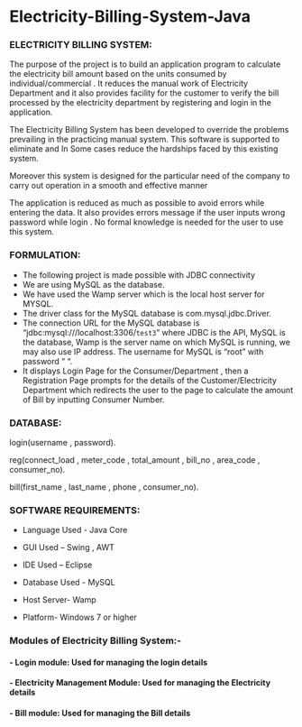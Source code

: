 # Electricity-Billing-System-Java
### ELECTRICITY BILLING SYSTEM:

The purpose of the project is to build an application program to calculate the electricity bill amount based on the units consumed by individual/commercial . It reduces the manual work of Electricity Department and it also provides facility for the customer to verify the bill processed by the electricity department by registering and login in the application.
 
 The Electricity Billing System has been developed to override the problems prevailing in the practicing manual system. This software is supported to eliminate and In Some cases reduce the hardships faced by this existing system.

Moreover this system is designed for the particular need of the company to carry out operation in a smooth and effective manner

The application is reduced as much as possible to avoid errors while entering the data. It also provides errors message if the user inputs wrong password while login . No formal knowledge is needed for the user to use this system.

### FORMULATION:
- The following project is made possible with JDBC connectivity
- We are using MySQL as the database.
- We have used the Wamp server which is the local host server for MYSQL.
- The driver class for the MySQL database is com.mysql.jdbc.Driver.
- The connection URL for the MySQL database is “jdbc:mysql:///localhost:3306/`test3`” where JDBC is the API, MySQL is the database, Wamp is the server name on which MySQL is running, we may also use IP address.
The username for MySQL is “root” with password “ “.
- It displays Login Page for the Consumer/Department , then a Registration Page prompts for the details of the Customer/Electricity Department which redirects the user to the page to calculate the amount of Bill by inputting Consumer Number.

### DATABASE:

login(username , password).

reg(connect_load , meter_code , total_amount , bill_no , area_code , consumer_no).

bill(first_name , last_name , phone , consumer_no).

### SOFTWARE REQUIREMENTS:

- Language Used -  Java Core 

- GUI Used – Swing , AWT 

- IDE Used – Eclipse

- Database Used - MySQL

- Host Server- Wamp 

- Platform- Windows 7 or higher

### Modules of Electricity Billing System:-

#### - Login module: Used for managing the login details

#### - Electricity Management Module: Used for managing the Electricity details

#### - Bill module: Used for managing the Bill details
 
